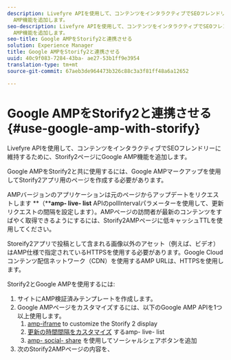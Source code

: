 ```yaml
---
description: Livefyre APIを使用して、コンテンツをインタラクティブでSEOフレンドリーに維持するために、Storify2ページにGoogle
  AMP機能を追加します。
seo-description: Livefyre APIを使用して、コンテンツをインタラクティブでSEOフレンドリーに維持するために、Storify2ページにGoogle
  AMP機能を追加します。
seo-title: Google AMPをStorify2と連携させる
solution: Experience Manager
title: Google AMPをStorify2と連携させる
uuid: 40c9f083-7284-43ba- ae27-53b1ff9e3954
translation-type: tm+mt
source-git-commit: 67aeb3de964473b326c88c3a3f81ff48a6a12652

---
```



# Google AMPをStorify2と連携させる{#use-google-amp-with-storify}

Livefyre APIを使用して、コンテンツをインタラクティブでSEOフレンドリーに維持するために、Storify2ページにGoogle AMP機能を追加します。

Google AMPをStorify2と共に使用するには、Google AMPマークアップを使用してStorify2アプリ用のページを作成する必要があります。

AMPバージョンのアプリケーションは元のページからアップデートをリクエストします **（****amp- live- list** APIのpollIntervalパラメーターを使用して、更新リクエストの間隔を設定します）。AMPページの訪問者が最新のコンテンツをすばやく取得できるようにするには、Storify2AMPページに低キャッシュTTLを使用してください。

Storeify2アプリで投稿として含まれる画像以外のアセット（例えば、ビデオ）はAMP仕様で指定されているHTTPSを使用する必要があります。Google Cloudコンテンツ配信ネットワーク（CDN）を使用するAMP URLは、HTTPSを使用します。

Storify2とGoogle AMPを使用するには:

1. サイトにAMP検証済みテンプレートを作成します。
1. Google AMPページをカスタマイズするには、以下のGoogle AMP APIを1つ以上使用します。
   1. [amp-iframe](https://www.ampproject.org/docs/reference/components/amp-iframe) to customize the Storify 2 display
   1. [更新の時間間隔をカスタマイズ](https://www.ampproject.org/docs/reference/components/amp-live-list) するamp- live- list
   1. [amp- social- share](https://www.ampproject.org/docs/reference/components/amp-social-share) を使用してソーシャルシェアボタンを追加
1. 次のStorify2AMPページの内容を、 <style amp-custom> タグ: [https://cdn.livefyre.com/libs/liveblog-v2-component/amp.min.css](https://cdn.livefyre.com/libs/liveblog-v2-component/amp.min.css)
1. 次のStorify2AMP Markup APIの内容をGoogle AMPテンプレートに含めます。 `https://api.livefyre.com/app-service/v4/bootstrap/{{APP_ID}}/amp` ここで{{APP_ ID}}はLivefyre StudioのStorify2アプリケーションのApp IDです。
   1. 唯一のクエリパラメーターはpollIntervalです。 **pollInterval**は、アプリケーションが更新をチェックする間隔（ミリ秒単位）です。
   1. URLには、最新の投稿（ツイート、ビデオなど）のコンテンツが含まれます。
   1. 投稿ページでは、Google AMPページを更新するために、このURLからコンテンツを取得する必要があります。
